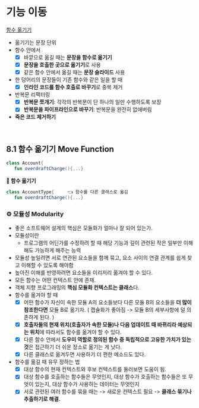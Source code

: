 # 기능 이동

[함수 옮기기](#id-section1)<br>

- 옮기기는 문장 단위
- 함수 안에서
	- [x] 바깥으로 옮길 때는 **문장을 함수로 옮기기**
	- [x] **문장을 호출한 곳으로 옮기기**로 사용
	- [x] 같은 함수 안에서 옮길 때는 **문장 슬라이드** 사용
- 한 덩어리의 문장들이 기존 함수와 같은 일을 할 때
	- [x] **인라인 코드를 함수 호출로 바꾸기**로 중복 제거
 - 반복문 리팩터링
	 - [x] **반복문 쪼개기**: 각각의 반복문이 단 하나의 일만 수행하도록 보장
	 - [x] **반복문을 파이프라인으로 바꾸기**: 반복문을 완전히 없애버림
- **죽은 코드 제거하기** 

<br>
<div id='id-section1'/>

## 8.1 함수 옮기기 Move Function
```kotlin
class Account{
   fun overdraftCharge(){...}
```
**🔻 함수 옮기기**
```kotlin
class AccountType{     👈 함수를 다른 클래스로 옮김
   fun overdraftCharge(){...}
```

### ⚙️ 모듈성 Modularity
- 좋은 소프트웨어 설계의 핵심은 모듈화가 얼마나 잘 되어 있는가.
- 모듈성이란
	- 프로그램의 어딘가를 수정하려 할 때 해당 기능과 깊이 관련된 작은 일부만 이해해도 가능하게 해주는 능력
- 모듈성 높일려면 서로 연관된 요소들을 함께 묶고, 요소 사이의 연결 관계를 쉽게 찾고 이해할 수 있도록 해야함
- 높아진 이해를 반영하려면 요소들을 이리저리 옮겨야 할 수 있다. 
- 모든 함수는 어떤 컨텍스트 안에 존재. 
- 객체 지향 프로그래밍의 **핵심 모듈화 컨텍스트는 클래스**다.
- 함수를 옮겨야 할 때
	- [x] 어떤 함수가 자신이 속한 모듈 A의 요소들보다 다른 모듈 B의 요소들을 **더 많이 참조한다면** 모듈 B로 옮기자. ( 캡슐화가 좋아짐 -> 모듈 B의 세부사항에 덜 의존하게 된다. ) 
	- [x] **호출자들의 현재 위치(호출자가 속한 모듈)나 다음 업데이트 때 바뀌리라 예상되는 위치**에 따라서도 함수를 옮겨야 할 수 있다. 
	- [x] 다른 함수 안에서 **도우미 역할로 정의된 함수 중 독립적으로 고유한 가치가 있는 것**은 접근하기 더 쉬운 장소로 옮기는 게 낫다.
	- [x] 다른 클래스로 옮겨두면 사용하기 더 편한 메소드도 있다.
- 함수를 옮길 때 유무 정하는 법
	- [x] 대상 함수의 현재 컨텍스트와 후보 컨텍스트를 둘러보면 도움이 됨.
	- [x] 대상 함수를 호출하는 함수들은 무엇인지, 대상 함수가 호출하는 함수들은 또 무엇이 있는지, 대상 함수가 사용하는 데이터는 무엇인지
	- [x] 서로 관련된 여러 함수를 묶을 때는 -> 새로운 컨텍스트 필요 -> **클래스 묶기나 추출하기로 해결.**
<!--stackedit_data:
eyJoaXN0b3J5IjpbMTQ1NDk0OTEzNSw1Njc4ODY5MzIsMTQxMz
kwMTM1LC0xMDM1MTcwMzQxLDM4NjI5NjkzNCwtMTM1NDY4ODE2
MywtMTQ4MDI2NjM4OCwtMTg5MjAxNDkwM119
-->
